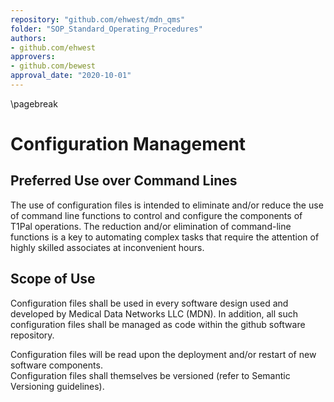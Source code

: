 ```yaml
---
repository: "github.com/ehwest/mdn_qms"
folder: "SOP_Standard_Operating_Procedures"
authors:
- github.com/ehwest
approvers:
- github.com/bewest
approval_date: "2020-10-01"
---
```


\pagebreak
# Configuration Management

## Preferred Use over Command Lines
The use of configuration files is intended to eliminate and/or reduce the use of command line functions to control and configure the components of T1Pal operations.
The reduction and/or elimination of command-line functions is a key to automating complex tasks that require the attention of highly skilled associates at inconvenient hours.

## Scope of Use
Configuration files shall be used in every software design used and developed by Medical Data Networks LLC (MDN).  In addition, all such configuration files shall be managed as code within the github software repository.

Configuration files will be read upon the deployment and/or restart of new software components.  
Configuration files shall themselves be versioned (refer to Semantic Versioning guidelines).
